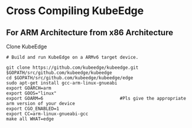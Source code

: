 # Cross Compiling KubeEdge 

## For ARM Architecture from x86 Architecture 

Clone KubeEdge

```shell
# Build and run KubeEdge on a ARMv6 target device.

git clone https://github.com/kubeedge/kubeedge.git $GOPATH/src/github.com/kubeedge/kubeedge
cd $GOPATH/src/github.com/kubeedge/kubeedge/edge
sudo apt-get install gcc-arm-linux-gnueabi
export GOARCH=arm
export GOOS="linux"
export GOARM=6                             #Pls give the appropriate arm version of your device  
export CGO_ENABLED=1
export CC=arm-linux-gnueabi-gcc
make all WHAT=edge
```
